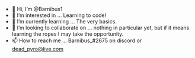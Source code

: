 - 👋 Hi, I’m @Barnibus1
- 👀 I’m interested in ... Learning to code!
- 🌱 I’m currently learning ... The very basics.
- 💞️ I’m looking to collaborate on ... nothing in particular yet, but if it means learning the ropes I may take the opportunity.
- 📫 How to reach me ... Barnibus_#2675 on discord or dead_pyro@live.com

<!---
Barnibus1/Barnibus1 is a ✨ special ✨ repository because its `README.md` (this file) appears on your GitHub profile.
You can click the Preview link to take a look at your changes.
--->
